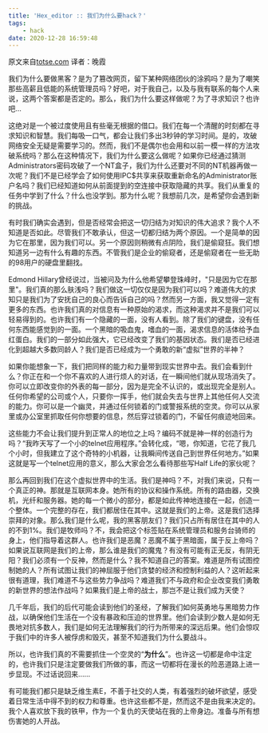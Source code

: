 ```yaml
---
title: 'Hex_editor :: 我们为什么要hack？'
tags: 
    - hack
date: 2020-12-28 16:59:48
---
```


原文来自[totse.com](https://newtotse.com/oldtotse/en/hack/introduction_to_hacking/hack1.html) 译者：晚霞

我们为什么要做黑客？是为了篡改网页，留下某种网络团伙的涂鸦吗？是为了嘲笑那些高薪且低能的系统管理员吗？好吧，对于我自己，以及与我有联系的每个人来说，这两个答案都是否定的。那么，我们为什么要这样做呢？为了寻求知识？也许吧...

这绝对是一个被过度使用且有些毫无根据的借口。我们在每一个清醒的时刻都在寻求知识和智慧。我们每吸一口气，都会让我们多出3秒钟的学习时间。是的，攻破网络安全无疑是需要学习的。然而，我们不是偶尔也会用和以前一模一样的方法攻破系统吗？那么在这种情况下，我们为什么要这么做呢？如果你已经通过猜测Administrators密码攻破了一个NT盒子，我们为什么还要对不同的NT机器再做一次呢？我们不是已经学会了如何使用IPC$共享来获取重新命名的Administrator账户名吗？我们已经知道如何从前面提到的空连接中获取隐藏的共享。我们从重复的任务中学到了什么？什么也没学到。那为什么呢？我想前几次，是希望你会遇到新的挑战。

有时我们确实会遇到，但是否经常会把这一切归结为对知识的伟大追求？我个人不知道是否如此。尽管我们不敢承认，但这一切都归结为两个原因。一个是简单的因为它在那里，因为我们可以。另一个原因则稍微有点阴险，我们是偷窥狂。我们想知道另一边有什么有趣的东西。不管我们是企业的偷窥者，还是偷窥者在一些无助的98用户的硬盘里翻找。

Edmond Hillary曾经说过，当被问及为什么他希望攀登珠峰时，"只是因为它在那里"。我们真的那么肤浅吗？我们做这一切仅仅是因为我们可以吗？难道伟大的求知只是我们为了安抚自己的良心而告诉自己的吗？然而另一方面，我又觉得一定有更多的东西。也许我们真的对信息有一种原始的渴求，而这种渴求并不是我们可以轻易得到的。也许我们有一个隐藏的一面，没有人看到。除了我们的键盘，没有任何东西能感觉到的一面。一个黑暗的吸血鬼，嗜血的一面，渴求信息的活体给予血红蛋白。我们的一部分如此强大，它已经改变了我们的基因状态。我们是否已经进化到超越大多数同龄人？我们是否已经成为一个勇敢的新“虚拟”世界的半神？

如果你能想象一下，我们把同样的能力和力量带到现实世界中去。我们会看到什么？你正在和一个你不喜欢的人进行烦人的对话，在一瞬间他们就从现场消失了。你可以立即改变你的外表的每一部分，因为是完全不认识的，或出现完全是别人。任何你希望的公司或个人，只要你一挥手，他们就会失去与世界上其他任何人交流的能力。你可以是一个幽灵，并通过任何锁着的门或警报系统的空灵。你可以从家里或办公室里抓取任何你想要的信息，然后穿过锁着的门，不留任何痕迹地回来。

这些能力不会让我们提升到正常人的地位之上吗？编码不就是神一样的创造行为吗？“我昨天写了一个小的telnet应用程序。”会转化成，“嗯，你知道，它花了我几个小时，但我建立了这个奇特的小机器，让我瞬间传送自己到世界任何地方。”如果这就是写一个telnet应用的意义，那么大家会怎么看待那些写Half Life的家伙呢？

那么再回到我们在这个虚拟世界中的生活。我们是神吗？不，对我们来说，只有一个真正的神。那就是互联网本身。她所有的协议和操作系统。所有的路由器，交换机，光纤和服务器。她的每一个微小的部分，都是如此传神地连接在一起，创造一个整体。一个完整的存在，我们都居住在其中。这就是我们的上帝。这是我们选择崇拜的对象。那么我们是什么呢，我的黑客朋友们？我们只占所有居住在其中的人的不到1%。我们是牧师吗？不，我会把这个标签贴在系统管理员和服务台骑师的身上，他们指导着这群人。也许我们是恶魔？恶魔不属于黑暗面，属于反上帝吗？如果说互联网是我们的上帝，那么谁是我们的魔鬼？有没有可能有正无反，有阴无阳？我们必须有一个反神，然而是什么？我不知道自己的答案。难道是所有试图控制她的人？所有试图让我们的神屈服于他们贪婪的经济和控制利益的人？这听起来很有道理，我们难道不与这些势力争战吗？难道我们不与政府和企业改变我们勇敢的新世界的想法作战吗？如果我们是上帝的战士，那岂不是让我们成为天使？

几千年后，我们的后代可能会读到他们的圣经，了解我们如何英勇地与黑暗势力作战，以确保他们生活在一个没有暴政和压迫的世界里。他们会读到少数人是如何无畏地对抗多数人，我们是如何无法理解我们的行为所带来的深远后果。他们会惊叹于我们中的许多人被俘虏和毁灭，甚至不知道我们为什么要战斗。

所以，也许我们真的不需要抓住一个空灵的“**为什么**”。也许这一切都是命中注定的，也许我们只是注定要做我们所做的事，而这一切都将在漫长的险恶道路上进一步显现。不过话说回来……

有可能我们都只是缺乏维生素E，不善于社交的人类，有着强烈的破坏欲望，感受着日常生活中得不到的权力和尊重。也许这些都不是，然而这不是由我来决定的。我个人喜欢放下我的铁甲，作为一个复仇的天使站在我的上帝身边。准备与所有想伤害她的人开战。